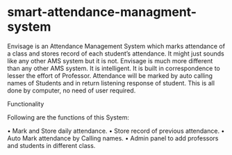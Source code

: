 # smart-attendance-managment-system

Envisage is an Attendance Management System which marks attendance of a class and stores record of each student’s attendance. It might just sounds like any other AMS system but it is not. Envisage is much more different than any other AMS system. It is intelligent. It is built in correspondence to lesser the effort of Professor. Attendance will be marked by auto calling names of Students and in return listening response of student. This is all done by computer, no need of user required.

Functionality

Following are the functions of this System:

•	Mark and Store daily attendance.
•	Store record of previous attendance.
•	Auto Mark attendance by Calling names. 
•	Admin panel to add professors and students in different class.
